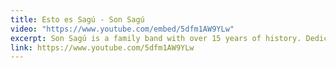 ```yaml
---
title: Esto es Sagú - Son Sagú
video: "https://www.youtube.com/embed/5dfm1AW9YLw"
excerpt: Son Sagú is a family band with over 15 years of history. Dedicated to the Andean peasant folklore of Colombia’s central high plains, we specialize in [Carranga](https://es.wikipedia.org/wiki/Carranga). During the pandemic, we composed and recorded this original song, inspired by the landscapes and traditions of our parents’ and grandparents’ village.
link: https://www.youtube.com/5dfm1AW9YLw
---
```

